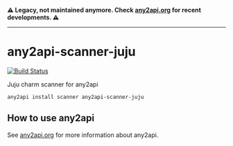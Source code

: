 **⚠️ Legacy, not maintained anymore. Check [any2api.org](http://any2api.org) for recent developments. ⚠️**

----

# any2api-scanner-juju

[![Build Status](https://travis-ci.org/any2api/any2api-scanner-juju.svg?branch=master)](https://travis-ci.org/any2api/any2api-scanner-juju)

Juju charm scanner for any2api

    any2api install scanner any2api-scanner-juju



## How to use any2api

See [any2api.org](http://any2api.org) for more information about any2api.
